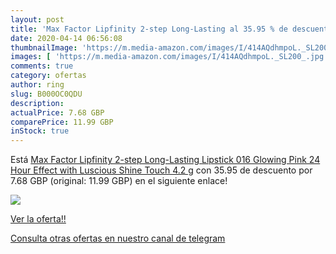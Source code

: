 ```yaml
---
layout: post
title: 'Max Factor Lipfinity 2-step Long-Lasting al 35.95 % de descuento'
date: 2020-04-14 06:56:08
thumbnailImage: 'https://m.media-amazon.com/images/I/414AQdhmpoL._SL200_.jpg'
images: [ 'https://m.media-amazon.com/images/I/414AQdhmpoL._SL200_.jpg' ]
comments: true
category: ofertas
author: ring
slug: B000OC0QDU
description:
actualPrice: 7.68 GBP
comparePrice: 11.99 GBP
inStock: true
---
```


Está [Max Factor Lipfinity 2-step Long-Lasting Lipstick  016 Glowing  Pink   24 Hour Effect with Luscious Shine Touch  4.2 g](https://www.amazon.com/dp/B000OC0QDU/?tag=redken08-20) con 35.95 de descuento por 7.68 GBP (original: 11.99 GBP) en el siguiente enlace!

[![](https://m.media-amazon.com/images/I/414AQdhmpoL._SL200_.jpg)](https://www.amazon.com/dp/B000OC0QDU/?tag=redken08-20)

[Ver la oferta!!](https://www.amazon.com/dp/B000OC0QDU/?tag=redken08-20)

[Consulta otras ofertas en nuestro canal de telegram](https://t.me/s/ofertas25)
